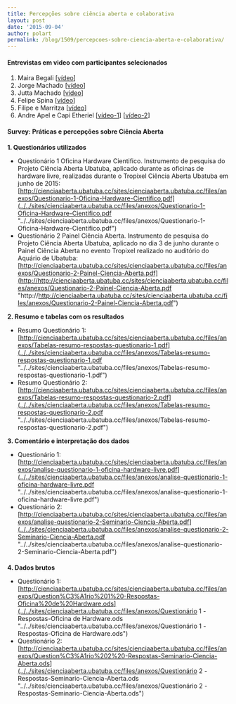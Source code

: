 ```yaml
---
title: Percepções sobre ciência aberta e colaborativa
layout: post
date: '2015-09-04'
author: polart
permalink: /blog/1509/percepcoes-sobre-ciencia-aberta-e-colaborativa/
---
```



#### 

#### **Entrevistas em video com participantes selecionados**

1. Maira Begali [[vídeo](https://www.youtube.com/watch?v=jHL-YyTkKCo "https://www.youtube.com/watch?v=jHL-YyTkKCo")]
2. Jorge Machado [[vídeo](https://www.youtube.com/watch?v=NlrCDeTsKO0 "https://www.youtube.com/watch?v=NlrCDeTsKO0")]
3. Jutta Machado [[vídeo](https://www.youtube.com/watch?v=4fYSacHBjPs "https://www.youtube.com/watch?v=4fYSacHBjPs")]
4. Felipe Spina [[vídeo](https://www.youtube.com/watch?v=VLrizmH6z9U "https://www.youtube.com/watch?v=VLrizmH6z9U")]
5. Filipe e Marritza [[vídeo](https://www.youtube.com/watch?v=m5EQ9leJq90 "https://www.youtube.com/watch?v=m5EQ9leJq90")]
6. Andre Apel e Capi Etheriel [[vídeo-1](https://www.youtube.com/watch?v=LaZcehrNnsQ "https://www.youtube.com/watch?v=LaZcehrNnsQ")] [[vídeo-2](https://www.youtube.com/watch?v=beMWOHrxZ4k "https://www.youtube.com/watch?v=beMWOHrxZ4k")]

#### 

#### **Survey: Práticas e percepções sobre Ciência Aberta**

**1. Questionários utilizados**

* Questionário 1 Oficina Hardware Cientifico. Instrumento de pesquisa do Projeto Ciência Aberta Ubatuba, aplicado durante as oficinas de hardware livre, realizadas durante o Tropixel Ciência Aberta Ubatuba em junho de 2015: [http://cienciaaberta.ubatuba.cc/sites/cienciaaberta.ubatuba.cc/files/anexos/Questionario-1-Oficina-Hardware-Cientifico.pdf](../../sites/cienciaaberta.ubatuba.cc/files/anexos/Questionario-1-Oficina-Hardware-Cientifico.pdf "../../sites/cienciaaberta.ubatuba.cc/files/anexos/Questionario-1-Oficina-Hardware-Cientifico.pdf")
* Questionário 2 Painel Ciência Aberta. Instrumento de pesquisa do Projeto Ciência Aberta Ubatuba, aplicado no dia 3 de junho durante o Painel Ciência Aberta no evento Tropixel realizado no auditório do Aquário de Ubatuba: [http://cienciaaberta.ubatuba.cc/sites/cienciaaberta.ubatuba.cc/files/anexos/Questionario-2-Painel-Ciencia-Aberta.pdf](http://http://cienciaaberta.ubatuba.cc/sites/cienciaaberta.ubatuba.cc/files/anexos/Questionario-2-Painel-Ciencia-Aberta.pdf "http://http://cienciaaberta.ubatuba.cc/sites/cienciaaberta.ubatuba.cc/files/anexos/Questionario-2-Painel-Ciencia-Aberta.pdf")

**2. Resumo e tabelas com os resultados**

* Resumo Questionário 1: [http://cienciaaberta.ubatuba.cc/sites/cienciaaberta.ubatuba.cc/files/anexos/Tabelas-resumo-respostas-questionario-1.pdf](../../sites/cienciaaberta.ubatuba.cc/files/anexos/Tabelas-resumo-respostas-questionario-1.pdf "../../sites/cienciaaberta.ubatuba.cc/files/anexos/Tabelas-resumo-respostas-questionario-1.pdf")
* Resumo Questionário 2: [http://cienciaaberta.ubatuba.cc/sites/cienciaaberta.ubatuba.cc/files/anexos/Tabelas-resumo-respostas-questionario-2.pdf](../../sites/cienciaaberta.ubatuba.cc/files/anexos/Tabelas-resumo-respostas-questionario-2.pdf "../../sites/cienciaaberta.ubatuba.cc/files/anexos/Tabelas-resumo-respostas-questionario-2.pdf")

**3. Comentário e interpretação dos dados**

* Questionário 1: [http://cienciaaberta.ubatuba.cc/sites/cienciaaberta.ubatuba.cc/files/anexos/analise-questionario-1-oficina-hardware-livre.pdf](../../sites/cienciaaberta.ubatuba.cc/files/anexos/analise-questionario-1-oficina-hardware-livre.pdf "../../sites/cienciaaberta.ubatuba.cc/files/anexos/analise-questionario-1-oficina-hardware-livre.pdf")
* Questionário 2: [http://cienciaaberta.ubatuba.cc/sites/cienciaaberta.ubatuba.cc/files/anexos/analise-questionario-2-Seminario-Ciencia-Aberta.pdf](../../sites/cienciaaberta.ubatuba.cc/files/anexos/analise-questionario-2-Seminario-Ciencia-Aberta.pdf "../../sites/cienciaaberta.ubatuba.cc/files/anexos/analise-questionario-2-Seminario-Ciencia-Aberta.pdf")

#### 

**4. Dados brutos**

* Questionário 1: [http://cienciaaberta.ubatuba.cc/sites/cienciaaberta.ubatuba.cc/files/anexos/Question%C3%A1rio%201%20-Respostas-Oficina%20de%20Hardware.ods](../../sites/cienciaaberta.ubatuba.cc/files/anexos/Questionário 1 -Respostas-Oficina de Hardware.ods "../../sites/cienciaaberta.ubatuba.cc/files/anexos/Questionário 1 -Respostas-Oficina de Hardware.ods")
* Questionário 2: [http://cienciaaberta.ubatuba.cc/sites/cienciaaberta.ubatuba.cc/files/anexos/Question%C3%A1rio%202%20-Respostas-Seminario-Ciencia-Aberta.ods](../../sites/cienciaaberta.ubatuba.cc/files/anexos/Questionário 2 -Respostas-Seminario-Ciencia-Aberta.ods "../../sites/cienciaaberta.ubatuba.cc/files/anexos/Questionário 2 -Respostas-Seminario-Ciencia-Aberta.ods")

#### 
